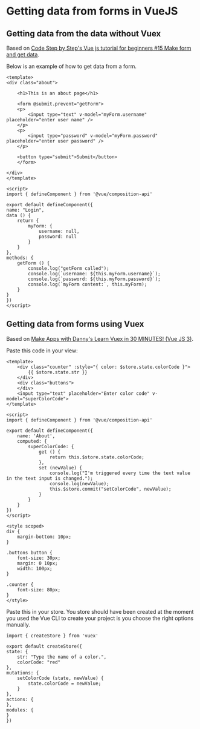 # Getting data from forms in VueJS

## Getting data from the data without Vuex

Based on [Code Step by Step's Vue js tutorial for beginners #15 Make form and get data](https://www.youtube.com/watch?v=XRcuxUa-H3k).

Below is an example of how to get data from a form.

    <template>
    <div class="about">

        <h1>This is an about page</h1>

        <form @submit.prevent="getForm">
        <p>
            <input type="text" v-model="myForm.username" placeholder="enter user name" />
        </p>
        <p>
            <input type="password" v-model="myForm.password" placeholder="enter user password" />
        </p>

        <button type="submit">Submit</button>
        </form>

    </div>
    </template>

    <script>
    import { defineComponent } from '@vue/composition-api'

    export default defineComponent({
    name: "Login",
    data () {
        return {
            myForm: {
                username: null,
                password: null
            }
        }
    },
    methods: {
        getForm () {
            console.log("getForm called");
            console.log(`username: ${this.myForm.username}`);
            console.log(`password: ${this.myForm.password}`);
            console.log(`myForm content:`, this.myForm);
        }
    }
    })
    </script>

## Getting data from forms using Vuex

Based on [ Make Apps with Danny's Learn Vuex in 30 MINUTES! (Vue JS 3)](https://www.youtube.com/watch?v=nFh7-HfODYY).

Paste this code in your view:

    <template>
        <div class="counter" :style="{ color: $store.state.colorCode }">
            {{ $store.state.str }}
        </div>
        <div class="buttons">
        </div>
        <input type="text" placeholder="Enter color code" v-model="superColorCode">
    </template>

    <script>
    import { defineComponent } from '@vue/composition-api'

    export default defineComponent({
        name: 'About',
        computed: {
            superColorCode: {
                get () {
                    return this.$store.state.colorCode;
                },
                set (newValue) {
                    console.log("I'm triggered every time the text value in the text input is changed.");
                    console.log(newValue);
                    this.$store.commit("setColorCode", newValue);
                }
            }
        }
    })
    </script>

    <style scoped>
    div {
        margin-bottom: 10px;
    }

    .buttons button {
        font-size: 30px;
        margin: 0 10px;
        width: 100px;
    }

    .counter {
        font-size: 80px;
    }
    </style>

Paste this in your store. You store should have been created at the moment you used the Vue CLI to create your project is you choose the right options manually.

    import { createStore } from 'vuex'

    export default createStore({
    state: {
        str: "Type the name of a color.",
        colorCode: "red"
    },
    mutations: {
        setColorCode (state, newValue) {
            state.colorCode = newValue;
        }
    },
    actions: {
    },
    modules: {
    }
    })
